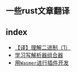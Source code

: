 ## 一些rust文章翻译

## index
* [【译】理解二进制（1）](src/2019/Understanding_Binary_Pt_1.md)
* [学习写解析器组合器](src/2019/Learning-Parser-Combinators-With-Rust.md)
* [用`Wasmer`进行插件开发](src/using_wasmer_for_plugins)